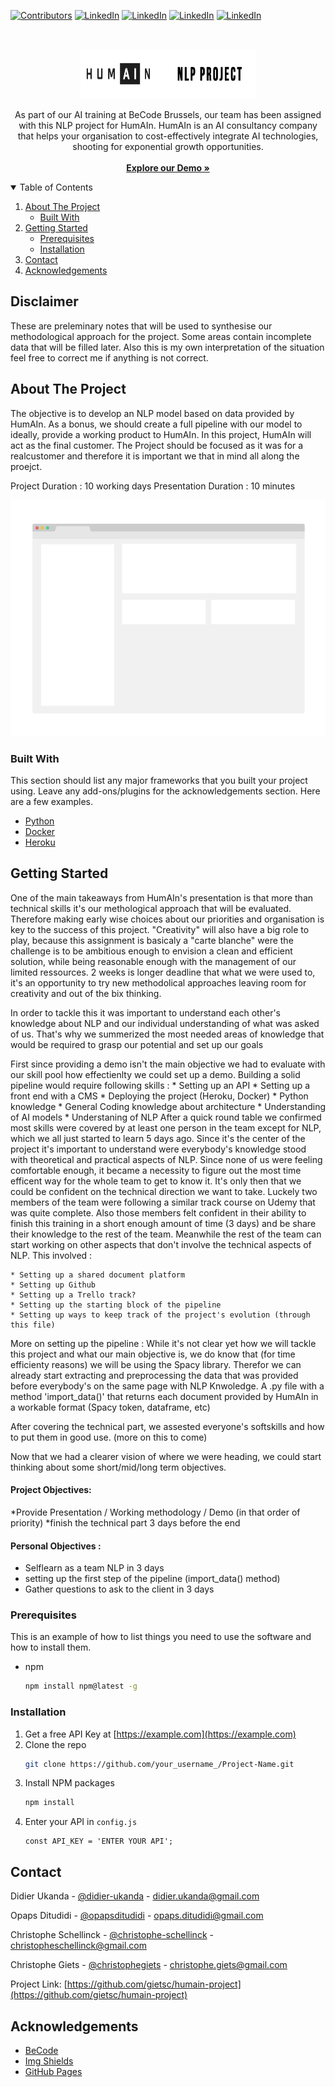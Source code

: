 [![Contributors][contributors-shield]][contributors-url]
[![LinkedIn][linkedinDU-shield]][linkedinDU-url]
[![LinkedIn][linkedinCS-shield]][linkedinCS-url]
[![LinkedIn][linkedinOD-shield]][linkedinOD-url]
[![LinkedIn][linkedinCG-shield]][linkedinCG-url]

<!-- PROJECT LOGO -->
<br />
<p align="center">
  <a href="https://github.com/gietsc/HumAIn-Project/">
    <img src="assets/images/logoblack.png" alt="Logo" width="280" height="80">
  </a>
  <p align="center">
As part of our AI training at BeCode Brussels, our team has been assigned with this NLP project for HumAIn.
HumAIn is an AI consultancy company that helps your organisation to cost-effectively integrate AI technologies, shooting for exponential growth opportunities. 
    <br/>
    <br/>
    <a href="https://github.com/gietsc/Humain-project"><strong>Explore our Demo »</strong></a>
</p>



<!-- TABLE OF CONTENTS -->
<details open="open">
  <summary>Table of Contents</summary>
  <ol>
    <li>
      <a href="#about-the-project">About The Project</a>
      <ul>
        <li><a href="#built-with">Built With</a></li>
      </ul>
    </li>
    <li>
      <a href="#getting-started">Getting Started</a>
      <ul>
        <li><a href="#prerequisites">Prerequisites</a></li>
        <li><a href="#installation">Installation</a></li>
      </ul>
    </li>
    <li><a href="#contact">Contact</a></li>
    <li><a href="#acknowledgements">Acknowledgements</a></li>
  </ol>
</details>

## Disclaimer
These are preleminary notes that will be used to synthesise our methodological approach for the project.
Some areas contain incomplete data that will be filled later.
Also this is my own interpretation of the situation feel free to correct me if anything is not correct.

<!-- ABOUT THE PROJECT -->
## About The Project

The objective is to develop an NLP model based on data provided by HumAIn. As a bonus, we should create a full pipeline with our model to ideally, provide a working product to HumAIn. In this project, HumAIn will act as the final customer. The Project should be focused as it was for a realcustomer and therefore it is important we that in mind all along the proejct. 
 
Project Duration : 10 working days
Presentation Duration : 10 minutes

[![Product Name Screen Shot][product-screenshot]](https://github.com/gietsc/HumAIn-Project/)



### Built With

This section should list any major frameworks that you built your project using. Leave any add-ons/plugins for the acknowledgements section. Here are a few examples.
* [Python](https://www.python.org/)
* [Docker](https://www.docker.com/)
* [Heroku](https://heroku.com/)



<!-- GETTING STARTED -->
## Getting Started
One of the main takeaways from HumAIn's presentation is that more than technical skills it's our methological approach that will be evaluated.
Therefore making early wise choices about our priorities and organisation is key to the success of this project.
"Creativity" will also have a big role to play, because this assignment is basicaly a "carte blanche" were the challenge is to be ambitious enough to envision a clean and efficient solution,
while being reasonable enough with the management of our limited ressources. 
2 weeks is longer deadline that what we were used to, it's an opportunity to try new methodolical approaches leaving room for creativity and out of the bix thinking.

In order to tackle this it was important to understand each other's knowledge about NLP and our individual understanding of what was asked of us.
That's why we summerized the most needed areas of knowledge that would be required to grasp our potential and set up our goals

First since providing a demo isn't the main objective we had to evaluate with our skill pool how effectienlty we could set up a demo.
Building a solid pipeline would require following skills :
	* Setting up an API
	* Setting up a front end with a CMS
	* Deploying the project (Heroku, Docker)
	* Python knowledge 
	* General Coding knowledge about architecture
	* Understanding of AI models
	* Understaning of NLP
After a quick round table we confirmed most skills were covered by at least one person in the team except for NLP, which we all just started to learn 5 days ago.
Since it's the center of the project it's important to understand were everybody's knowledge stood with theoretical and practical aspects of NLP. Since none of us were feeling comfortable enough, it became a
necessity to figure out the most time efficent way for the whole team to get to know it. It's only then that we could be confident on the technical direction we want to take.
Luckely two members of the team were following a similar track course on Udemy that was quite complete. Also those members felt confident in their ability to finish this
training in a short enough amount of time (3 days) and be share their knowledge to the rest of the team.
Meanwhile the rest of the team can start working on other aspects that don't involve the technical aspects of NLP. This involved :

	* Setting up a shared document platform
	* Setting up Github
	* Setting up a Trello track?
	* Setting up the starting block of the pipeline
	* Setting up ways to keep track of the project's evolution (through this file)

More on setting up the pipeline :
While it's not clear yet how we will tackle this project and what our main objective is, we do know that (for time efficienty reasons) we will be using the Spacy library.
Therefor we can already start extracting and preprocessing the data that was provided before everybody's on the same page with NLP Knwoledge.
A .py file with a method 'import_data()' that returns each document provided by HumAIn in a workable format (Spacy token, dataframe, etc)

After covering the technical part, we assested everyone's softskills and how to put them in good use. (more on this to come)

Now that we had a clearer vision of where we were heading, we could start thinking about some short/mid/long term objectives.

#### Project Objectives:

*Provide Presentation / Working methodology / Demo (in that order of priority)
*finish the technical part 3 days before the end

#### Personal Objectives :

* Selflearn as a team NLP in 3 days
* setting up the first step of the pipeline (import_data() method)
* Gather questions to ask to the client in 3 days

### Prerequisites

This is an example of how to list things you need to use the software and how to install them.
* npm
  ```sh
  npm install npm@latest -g
  ```

### Installation

1. Get a free API Key at [https://example.com](https://example.com)
2. Clone the repo
   ```sh
   git clone https://github.com/your_username_/Project-Name.git
   ```
3. Install NPM packages
   ```sh
   npm install
   ```
4. Enter your API in `config.js`
   ```JS
   const API_KEY = 'ENTER YOUR API';
   ```


<!-- CONTACT -->
## Contact

Didier Ukanda - [@didier-ukanda](https://www.linkedin.com/in/didier-ukanda/) - didier.ukanda@gmail.com

Opaps Ditudidi - [@opapsditudidi](https://www.linkedin.com/in/opapsditudidi/) - opaps.ditudidi@gmail.com

Christophe Schellinck - [@christophe-schellinck](https://www.linkedin.com/in/christophe-schellinck/) - christopheschellinck@gmail.com

Christophe Giets - [@christophegiets](https://www.linkedin.com/in/christophegiets/) - christophe.giets@gmail.com

Project Link: [https://github.com/gietsc/humain-project](https://github.com/gietsc/humain-project)



<!-- ACKNOWLEDGEMENTS -->
## Acknowledgements
* [BeCode](https://becode.org/)
* [Img Shields](https://shields.io)
* [GitHub Pages](https://pages.github.com)




<!-- MARKDOWN LINKS & IMAGES -->
<!-- https://www.markdownguide.org/basic-syntax/#reference-style-links -->
[contributors-shield]: https://img.shields.io/github/contributors/gietsc/humain-project.svg?style=for-the-badge
[contributors-url]: https://github.com/gietsc/HumAIn-Project/graphs/contributors
[linkedinCG-shield]: https://img.shields.io/badge/-Giets.C-black.svg?style=for-the-badge&logo=linkedin&colorB=555
[linkedinCG-url]: https://linkedin.com/in/christophegiets/
[linkedinCS-shield]: https://img.shields.io/badge/-Schellinck.C-black.svg?style=for-the-badge&logo=linkedin&colorB=555
[linkedinCS-url]: https://www.linkedin.com/in/christophe-schellinck/
[linkedinOD-shield]: https://img.shields.io/badge/-Ditudidi.O-black.svg?style=for-the-badge&logo=linkedin&colorB=555
[linkedinOD-url]: https://www.linkedin.com/in/opapsditudidi/
[linkedinDU-shield]: https://img.shields.io/badge/-Ukanda.D-black.svg?style=for-the-badge&logo=linkedin&colorB=555
[linkedinDU-url]: https://www.linkedin.com/in/didier-ukanda/
[product-screenshot]: assets/images/screenshot.png
